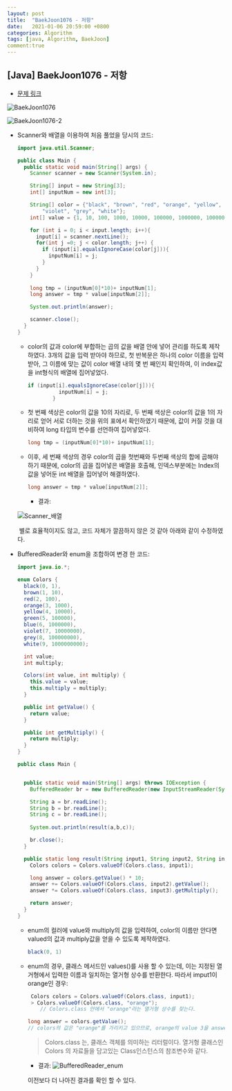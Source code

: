 ```yaml
---
layout: post
title:  "BaekJoon1076 - 저항"
date:   2021-01-06 20:59:00 +0800
categories: Algorithm
tags: [java, Algorithm, BaekJoon]
comment:true
---
```




## [Java] BaekJoon1076 - 저항



* [문제 링크]( https://www.acmicpc.net/problem/1076)

![BaekJoon1076](https://user-images.githubusercontent.com/69128652/103766798-ccec7e00-5062-11eb-8ed6-cd7e7fc437b6.png)

![BaekJoon1076-2](https://user-images.githubusercontent.com/69128652/103766985-23f25300-5063-11eb-8b2c-7b3cd8ecaecb.png)



* Scanner와 배열을 이용하여 처음 풀었을 당시의 코드:

  ```java
  import java.util.Scanner;
  
  public class Main {
    public static void main(String[] args) {
      Scanner scanner = new Scanner(System.in);
  
      String[] input = new String[3];
      int[] inputNum = new int[3];
  
      String[] color = {"black", "brown", "red", "orange", "yellow", "green", "blue",
          "violet", "grey", "white"};
      int[] value = {1, 10, 100, 1000, 10000, 100000, 1000000, 10000000, 100000000, 1000000000};
  
      for (int i = 0; i < input.length; i++){
        input[i] = scanner.nextLine();
        for(int j =0; j < color.length; j++) {
          if (input[i].equalsIgnoreCase(color[j])){
            inputNum[i] = j;
          }
        }
      }
      
      long tmp = (inputNum[0]*10)+ inputNum[1];
      long answer = tmp * value[inputNum[2]];
  
      System.out.println(answer);
  
      scanner.close();
    }
  }
  
  ```

  * color의 값과 color에 부합하는 곱의 값을 배열 안에 넣어 관리를 하도록 제작하였다.
    3개의 값을 입력 받아야 하므로, 첫 반복문은 하나의 color 이름을 입력받아, 그 이름에 맞는 값이 color 배열 내의 몇 번 째인지 확인하여, 이 index값을 int형식의 배열에 집어넣었다.

    ```java
    if (input[i].equalsIgnoreCase(color[j])){
              inputNum[i] = j;
            }
    ```

  * 첫 번째 색상은 color의 값을 10의 자리로, 두 번째 색상은 color의 값을 1의 자리로 얻어 서로 더하는 것을 위의 표에서 확인하였기 때문에, 값이 커질 것을 대비하여 long 타입의 변수를 선언하여 집어넣었다.

    ```java
    long tmp = (inputNum[0]*10)+ inputNum[1];
    ```

  * 이후, 세 번째 색상의 경우 color의 곱을 첫번째와 두번째 색상의 합에 곱해야 하기 때문에,
    color의 곱을 집어넣은 배열을 호출해, 인덱스부분에는 Index의 값을 넣어둔 int 배열을 집어넣어 해결하였다.

    ```java
    long answer = tmp * value[inputNum[2]];
    ```

    

    * 결과:

  ![Scanner_배열](https://user-images.githubusercontent.com/69128652/103767111-6451d100-5063-11eb-9a6d-71bc7d364666.png)

  ​			별로 효율적이지도 않고, 코드 자체가 깔끔하지 않은 것 같아 아래와 같이 수정하였다.



* BufferedReader와 enum을 조합하여 변경 한 코드:

  ```java
  import java.io.*;
  
  enum Colors {
    black(0, 1),
    brown(1, 10),
    red(2, 100),
    orange(3, 1000),
    yellow(4, 10000),
    green(5, 100000),
    blue(6, 1000000),
    violet(7, 10000000),
    grey(8, 100000000),
    white(9, 1000000000);
  
    int value;
    int multiply;
  
    Colors(int value, int multiply) {
      this.value = value;
      this.multiply = multiply;
    }
  
    public int getValue() {
      return value;
    }
  
    public int getMultiply() {
      return multiply;
    }
  }
  
  public class Main {
  
  
    public static void main(String[] args) throws IOException {
      BufferedReader br = new BufferedReader(new InputStreamReader(System.in));
  
      String a = br.readLine();
      String b = br.readLine();
      String c = br.readLine();
      
      System.out.println(result(a,b,c));
  
      br.close();
    }
  
    public static long result(String input1, String input2, String input3) {
      Colors colors = Colors.valueOf(Colors.class, input1);
  
      long answer = colors.getValue() * 10;
      answer += Colors.valueOf(Colors.class, input2).getValue();
      answer *= Colors.valueOf(Colors.class, input3).getMultiply();
  
      return answer;
    }
  }
  
  ```

  * enum의 컬러에 value와 multiply의 값을 입력하여, color의 이름만 안다면 valued의 값과 multiply값을 얻을 수 있도록 제작하였다.

    ```java
    black(0, 1)
    ```

  * enum의 경우, 클래스 메서드인 values()를 사용 할 수 있는데, 이는 지정된 열거형에서 입력한 이름과 일치하는 열거형 상수를 반환한다.
    따라서 imput1이 orange인 경우:

    ```java
     Colors colors = Colors.valueOf(Colors.class, input1);
     > Colors.valueOf(Colors.class, "orange");
    	// Colors.class 안에서 "orange"라는 열거형 상수를 찾는다.
    
    long answer = colors.getValue();
    // colors의 값은 "orange"를 가리키고 있으므로, orange의 value 3을 answer에 저장한다. 
    ```

    > Colors.class 는, 클래스 객체를 의미하는 리터럴이다.
    > 열거형 클래스인 Colors 의 자료들을 담고있는 Class인스턴스의 참조변수와 같다.

    * 결과:
      ![BufferedReader_enum](https://user-images.githubusercontent.com/69128652/103767126-6b78df00-5063-11eb-9948-64d796e61a29.png)

    이전보다 더 나아진 결과를 확인 할 수 있다.